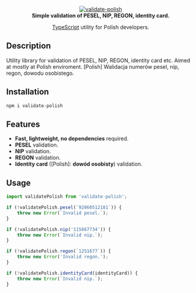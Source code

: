 <p align="center">
    <a href="https://github.com/radarsu/validate-polish/" target="blank"><img src="https://raw.githubusercontent.com/radarsu/validate-polish/master/assets/logo.png" alt="validate-polish" /></a><br/>
    <strong>Simple validation of PESEL, NIP, REGON, identity card.</strong>
</p>

<p align="center">
<a href="https://github.com/Microsoft/TypeScript" target="blank">TypeScript</a> utility for Polish developers.<br/>
</p>

## Description

Utility library for validation of PESEL, NIP, REGON, identity card etc. Aimed at mostly at Polish enviroment. [Polish] Walidacja numerów pesel, nip, regon, dowodu osobistego.

## Installation

```sh
npm i validate-polish
```

## Features

- <strong>Fast, lightweight, no dependencies</strong> required.
- <strong>PESEL</strong> validation.
- <strong>NIP</strong> validation.
- <strong>REGON</strong> validation.
- <strong>Identity card</strong> ([Polish]: <strong>dowód osobisty</strong>) validation.

## Usage
```ts
import validatePolish from 'validate-polish';

if (!validatePolish.pesel(`92060512181`)) {
    throw new Error(`Invalid pesel.`);
}

if (!validatePolish.nip('115667734')) {
    throw new Error(`Invalid nip.`);
}

if (!validatePolish.regon(`1251677`)) {
    throw new Error('Invalid regon.');
}

if (!validatePolish.identityCard(identityCard)) {
    throw new Error(`Invalid nip.`);
}
```
